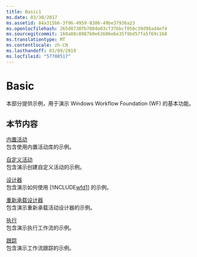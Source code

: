 ```yaml
---
title: Basic1
ms.date: 03/30/2017
ms.assetid: 84a315b6-3f96-4959-8306-49be37936a23
ms.openlocfilehash: 265d0730fb7084e03cf37bbcf050c39d98ad4ef4
ms.sourcegitcommit: 160a88c8087b0e63606e6e35f9bd57fa5f69c168
ms.translationtype: MT
ms.contentlocale: zh-CN
ms.lasthandoff: 03/09/2019
ms.locfileid: "57708517"
---
```

# <a name="basic"></a>Basic
本部分提供示例，用于演示 Windows Workflow Foundation (WF) 的基本功能。  
  
## <a name="in-this-section"></a>本节内容  
 [内置活动](built-in-activities.md)  
 包含使用内置活动库的示例。  
  
 [自定义活动](custom-activities.md)  
 包含演示创建自定义活动的示例。  
  
 [设计器](designer.md)  
 包含演示如何使用 [!INCLUDE[wfd1](../../../../includes/wfd1-md.md)] 的示例。  
  
 [重新承载设计器](designer-rehosting.md)  
 包含演示重新承载活动设计器的示例。  
  
 [执行](execution.md)  
 包含演示执行工作流的示例。
  
 [跟踪](tracking.md)  
 包含演示工作流跟踪的示例。